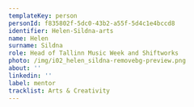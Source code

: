 ```yaml
---
templateKey: person
personId: f835802f-5dc0-43b2-a55f-5d4c1e4bccd8
identifier: Helen-Sildna-arts
name: Helen
surname: Sildna
role: Head of Tallinn Music Week and Shiftworks
photo: /img/i02_helen_sildna-removebg-preview.png
about: ''
linkedin: ''
label: mentor
tracklist: Arts & Creativity
---
```

